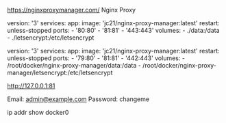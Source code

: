 https://nginxproxymanager.com/ Nginx Proxy

version: '3'
services:
app:
image: 'jc21/nginx-proxy-manager:latest'
restart: unless-stopped
ports: - '80:80' - '81:81' - '443:443'
volumes: - ./data:/data - ./letsencrypt:/etc/letsencrypt

version: '3'
services:
app:
image: 'jc21/nginx-proxy-manager:latest'
restart: unless-stopped
ports: - '79:80' - '81:81' - '442:443'
volumes: - /root/docker/nginx-proxy-manager/data:/data - /root/docker/nginx-proxy-manager/letsencrypt:/etc/letsencrypt

http://127.0.0.1:81

Email: admin@example.com
Password: changeme

ip addr show docker0
